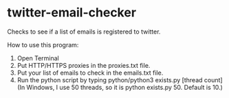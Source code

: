 # twitter-email-checker

Checks to see if a list of emails is registered to twitter.

How to use this program: 
1. Open Terminal
2. Put HTTP/HTTPS proxies in the proxies.txt file.
3. Put your list of emails to check in the emails.txt file.
4. Run the python script by typing python/python3 exists.py [thread count]
(In Windows, I use 50 threads, so it is python exists.py 50. Default is 10.)
